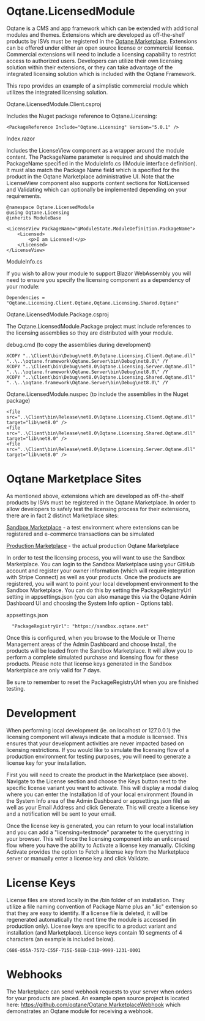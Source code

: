 # Oqtane.LicensedModule

Oqtane is a CMS and app framework which can be extended with additional modules and themes. Extensions which are developed as off-the-shelf products by ISVs must be registered in the [Oqtane Marketplace](https://www.oqtane.net). Extensions can be offered under either an open source license or commercial license. Commercial extensions will need to include a licensing capability to restrict access to authorized users. Developers can utilize their own licensing solution within their extensions, or they can take advantage of the integrated licensing solution which is included with the Oqtane Framework. 

This repo provides an example of a simplistic commercial module which utilizes the integrated licensing solution.

Oqtane.LicensedModule.Client.csproj 

Includes the Nuget package reference to Oqtane.Licensing:

```
<PackageReference Include="Oqtane.Licensing" Version="5.0.1" />
```

Index.razor

Includes the LicenseView component as a wrapper around the module content. The PackageName parameter is required and should match the PackageName specified in the ModuleInfo.cs (IModule interface definition). It must also match the Package Name field which is specified for the product in the Oqtane Marketplace administrative UI. Note that the LicenseView component also supports content sections for NotLicensed and Validating which can optionally be implemented depending on your requirements.

```
@namespace Oqtane.LicensedModule
@using Oqtane.Licensing
@inherits ModuleBase

<LicenseView PackageName="@ModuleState.ModuleDefinition.PackageName">
    <Licensed>
        <p>I am Licensed!</p>
    </Licensed>
</LicenseView>
```

ModuleInfo.cs

If you wish to allow your module to support Blazor WebAssembly you will need to ensure you specify the licensing component as a dependency of your module:

```
Dependencies = "Oqtane.Licensing.Client.Oqtane,Oqtane.Licensing.Shared.Oqtane"
```

Oqtane.LicensedModule.Package.csproj

The Oqtane.LicensedModule.Package project must include references to the licensing assemblies so they are distributed with your module. 

debug.cmd (to copy the assemblies during development)

```
XCOPY "..\Client\bin\Debug\net8.0\Oqtane.Licensing.Client.Oqtane.dll" "..\..\oqtane.framework\Oqtane.Server\bin\Debug\net8.0\" /Y
XCOPY "..\Client\bin\Debug\net8.0\Oqtane.Licensing.Server.Oqtane.dll" "..\..\oqtane.framework\Oqtane.Server\bin\Debug\net8.0\" /Y
XCOPY "..\Client\bin\Debug\net8.0\Oqtane.Licensing.Shared.Oqtane.dll" "..\..\oqtane.framework\Oqtane.Server\bin\Debug\net8.0\" /Y
```

Oqtane.LicensedModule.nuspec (to include the assemblies in the Nuget package)

```
<file src="..\Client\bin\Release\net8.0\Oqtane.Licensing.Client.Oqtane.dll" target="lib\net8.0" /> 
<file src="..\Client\bin\Release\net8.0\Oqtane.Licensing.Shared.Oqtane.dll" target="lib\net8.0" />
<file src="..\Client\bin\Release\net8.0\Oqtane.Licensing.Server.Oqtane.dll" target="lib\net8.0" />
```

# Oqtane Marketplace Sites

As mentioned above, extensions which are developed as off-the-shelf products by ISVs must be registered in the Oqtane Marketplace. In order to allow developers to safely test the licensing process for their extensions, there are in fact 2 distinct Marketplace sites:

[Sandbox Marketplace](https://sandbox.oqtane.net) - a test environment where extensions can be registered and e-commerce transactions can be simulated

[Production Marketplace](https://www.oqtane.net) - the actual production Oqtane Marketplace

In order to test the licensing process, you will want to use the Sandbox Marketplace. You can login to the Sandbox Marketplace using your GitHub account and register your owner information (which will require integration with Stripe Connect) as well as your products. Once the products are registered, you will want to point your local development environment to the Sandbox Marketplace. You can do this by setting the PackageRegistryUrl setting in appsettings.json (you can also manage this via the Oqtane Admin Dashboard UI and choosing the System Info option - Options tab).

appsettings.json

```
  "PackageRegistryUrl": "https://sandbox.oqtane.net"
```

Once this is configured, when you browse to the Module or Theme Management areas of the Admin Dashboard and choose Install, the products will be loaded from the Sandbox Marketplace. It will allow you to perform a complete simulated purchase and licensing flow for these products. Please note that license keys generated in the Sandbox Marketplace are only valid for 7 days.

Be sure to remember to reset the PackageRegistryUrl when you are finished testing.

# Development 

When performing local development (ie. on localhost or 127.0.0.1) the licensing component will always indicate that a module is licensed. This ensures that your development activities are never impacted based on licensing restrictions. If you would like to simulate the licensing flow of a production environment for testing purposes, you will need to generate a license key for your installation.

First you will need to create the product in the Marketplace (see above). Navigate to the License section and choose the Keys button next to the specific license variant you want to activate. This will display a modal dialog where you can enter the Installation Id of your local environment (found in the System Info area of the Admin Dashboard or appsettings.json file) as well as your Email Address and click Generate. This will create a license key and a notification will be sent to your email.

Once the license key is generated, you can return to your local installation and you can add a "licensing=testmode" parameter to the querystring in your browser. This will force the licensing component into an unlicensed flow where you have the ability to Activate a license key manually. Clicking Activate provides the option to Fetch a license key from the Marketplace server or manually enter a license key and click Validate.

# License Keys

License files are stored locally in the /bin folder of an installation. They utilize a file naming convention of Package Name plus an ".lic" extension so that they are easy to identify. If a license file is deleted, it will be regenerated automatically the next time the module is accessed (in production only). License keys are specific to a product variant and installation (and Marketplace). License keys contain 10 segments of 4 characters (an example is included below).

```
C686-855A-7572-C55F-715E-58EB-C31D-9999-1231-0001
```

# Webhooks

The Marketplace can send webhook requests to your server when orders for your products are placed. An example open source project is located here: https://github.com/oqtane/Oqtane.MarketplaceWebhook which demonstrates an Oqtane module for receiving a webhook.



